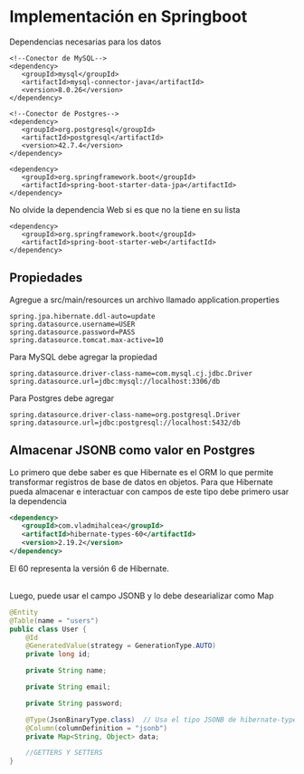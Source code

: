 # Implementación en Springboot

Dependencias necesarias para los datos
```
<!--Conector de MySQL-->
<dependency>
   <groupId>mysql</groupId>
   <artifactId>mysql-connector-java</artifactId>
   <version>8.0.26</version>
</dependency>

<!--Conector de Postgres-->
<dependency>
   <groupId>org.postgresql</groupId>
   <artifactId>postgresql</artifactId>
   <version>42.7.4</version>
</dependency>

<dependency>
   <groupId>org.springframework.boot</groupId>
   <artifactId>spring-boot-starter-data-jpa</artifactId>
</dependency>
```
No olvide la dependencia Web si es que no la tiene en su lista
```
<dependency>
   <groupId>org.springframework.boot</groupId>
   <artifactId>spring-boot-starter-web</artifactId>
</dependency>
```


## Propiedades
Agregue a src/main/resources un archivo llamado application.properties


```
spring.jpa.hibernate.ddl-auto=update
spring.datasource.username=USER
spring.datasource.password=PASS
spring.datasource.tomcat.max-active=10
```

Para MySQL debe agregar la propiedad
```
spring.datasource.driver-class-name=com.mysql.cj.jdbc.Driver
spring.datasource.url=jdbc:mysql://localhost:3306/db
```

Para Postgres debe agregar
```
spring.datasource.driver-class-name=org.postgresql.Driver
spring.datasource.url=jdbc:postgresql://localhost:5432/db
```

## Almacenar JSONB como valor en Postgres

Lo primero que debe saber es que Hibernate es el ORM lo que permite transformar registros de base de datos en objetos. Para que Hibernate pueda almacenar e interactuar con campos de este tipo debe primero usar la dependencia

```xml
<dependency>
   <groupId>com.vladmihalcea</groupId>
   <artifactId>hibernate-types-60</artifactId>
   <version>2.19.2</version>
</dependency>
```
El 60 representa la versión 6 de Hibernate.<br><br>

Luego, puede usar el campo JSONB y lo debe desearializar como Map


```java
@Entity
@Table(name = "users")
public class User {
    @Id
    @GeneratedValue(strategy = GenerationType.AUTO)
    private long id;

    private String name;

    private String email;

    private String password;

    @Type(JsonBinaryType.class)  // Usa el tipo JSONB de hibernate-types
    @Column(columnDefinition = "jsonb")
    private Map<String, Object> data;

    //GETTERS Y SETTERS
}
```



